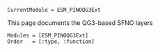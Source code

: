 ```@meta
CurrentModule = ESM_PINOQG3Ext
```

This page documents the QG3-based SFNO layers

```@autodocs
Modules = [ESM_PINOQG3Ext]
Order   = [:type, :function]
```
